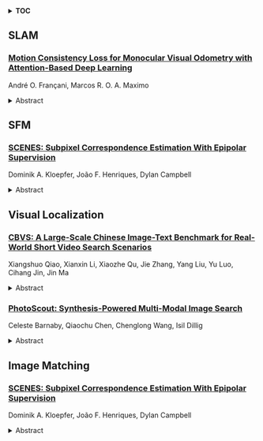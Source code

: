 <details>
  <summary><b>TOC</b></summary>
  <ol>
    <li><a href=#slam>SLAM</a></li>
      <ul>
        <li><a href=#Motion-Consistency-Loss-for-Monocular-Visual-Odometry-with-Attention-Based-Deep-Learning>Motion Consistency Loss for Monocular Visual Odometry with Attention-Based Deep Learning</a></li>
      </ul>
    </li>
    <li><a href=#sfm>SFM</a></li>
      <ul>
        <li><a href=#SCENES:-Subpixel-Correspondence-Estimation-With-Epipolar-Supervision>SCENES: Subpixel Correspondence Estimation With Epipolar Supervision</a></li>
      </ul>
    </li>
    <li><a href=#visual-localization>Visual Localization</a></li>
      <ul>
        <li><a href=#CBVS:-A-Large-Scale-Chinese-Image-Text-Benchmark-for-Real-World-Short-Video-Search-Scenarios>CBVS: A Large-Scale Chinese Image-Text Benchmark for Real-World Short Video Search Scenarios</a></li>
        <li><a href=#PhotoScout:-Synthesis-Powered-Multi-Modal-Image-Search>PhotoScout: Synthesis-Powered Multi-Modal Image Search</a></li>
      </ul>
    </li>
    <li><a href=#image-matching>Image Matching</a></li>
      <ul>
        <li><a href=#SCENES:-Subpixel-Correspondence-Estimation-With-Epipolar-Supervision>SCENES: Subpixel Correspondence Estimation With Epipolar Supervision</a></li>
      </ul>
    </li>
  </ol>
</details>

## SLAM  

### [Motion Consistency Loss for Monocular Visual Odometry with Attention-Based Deep Learning](http://arxiv.org/abs/2401.10857)  
André O. Françani, Marcos R. O. A. Maximo  
<details>  
  <summary>Abstract</summary>  
  <ol>  
    Deep learning algorithms have driven expressive progress in many complex tasks. The loss function is a core component of deep learning techniques, guiding the learning process of neural networks. This paper contributes by introducing a consistency loss for visual odometry with deep learning-based approaches. The motion consistency loss explores repeated motions that appear in consecutive overlapped video clips. Experimental results show that our approach increased the performance of a model on the KITTI odometry benchmark.  
  </ol>  
</details>  
  
  



## SFM  

### [SCENES: Subpixel Correspondence Estimation With Epipolar Supervision](http://arxiv.org/abs/2401.10886)  
Dominik A. Kloepfer, João F. Henriques, Dylan Campbell  
<details>  
  <summary>Abstract</summary>  
  <ol>  
    Extracting point correspondences from two or more views of a scene is a fundamental computer vision problem with particular importance for relative camera pose estimation and structure-from-motion. Existing local feature matching approaches, trained with correspondence supervision on large-scale datasets, obtain highly-accurate matches on the test sets. However, they do not generalise well to new datasets with different characteristics to those they were trained on, unlike classic feature extractors. Instead, they require finetuning, which assumes that ground-truth correspondences or ground-truth camera poses and 3D structure are available. We relax this assumption by removing the requirement of 3D structure, e.g., depth maps or point clouds, and only require camera pose information, which can be obtained from odometry. We do so by replacing correspondence losses with epipolar losses, which encourage putative matches to lie on the associated epipolar line. While weaker than correspondence supervision, we observe that this cue is sufficient for finetuning existing models on new data. We then further relax the assumption of known camera poses by using pose estimates in a novel bootstrapping approach. We evaluate on highly challenging datasets, including an indoor drone dataset and an outdoor smartphone camera dataset, and obtain state-of-the-art results without strong supervision.  
  </ol>  
</details>  
  
  



## Visual Localization  

### [CBVS: A Large-Scale Chinese Image-Text Benchmark for Real-World Short Video Search Scenarios](http://arxiv.org/abs/2401.10475)  
Xiangshuo Qiao, Xianxin Li, Xiaozhe Qu, Jie Zhang, Yang Liu, Yu Luo, Cihang Jin, Jin Ma  
<details>  
  <summary>Abstract</summary>  
  <ol>  
    Vision-Language Models pre-trained on large-scale image-text datasets have shown superior performance in downstream tasks such as image retrieval. Most of the images for pre-training are presented in the form of open domain common-sense visual elements. Differently, video covers in short video search scenarios are presented as user-originated contents that provide important visual summaries of videos. In addition, a portion of the video covers come with manually designed cover texts that provide semantic complements. In order to fill in the gaps in short video cover data, we establish the first large-scale cover-text benchmark for Chinese short video search scenarios. Specifically, we release two large-scale datasets CBVS-5M/10M to provide short video covers, and the manual fine-labeling dataset CBVS-20K to provide real user queries, which serves as an image-text benchmark test in the Chinese short video search field. To integrate the semantics of cover text in the case of modality missing, we propose UniCLIP where cover texts play a guiding role during training, however are not relied upon by inference. Extensive evaluation on CBVS-20K demonstrates the excellent performance of our proposal. UniCLIP has been deployed to Tencent's online video search systems with hundreds of millions of visits and achieved significant gains. The complete dataset, code and checkpoints will be available upon release.  
  </ol>  
</details>  
  
### [PhotoScout: Synthesis-Powered Multi-Modal Image Search](http://arxiv.org/abs/2401.10464)  
Celeste Barnaby, Qiaochu Chen, Chenglong Wang, Isil Dillig  
<details>  
  <summary>Abstract</summary>  
  <ol>  
    Due to the availability of increasingly large amounts of visual data, there is a growing need for tools that can help users find relevant images. While existing tools can perform image retrieval based on similarity or metadata, they fall short in scenarios that necessitate semantic reasoning about the content of the image. This paper explores a new multi-modal image search approach that allows users to conveniently specify and perform semantic image search tasks. With our tool, PhotoScout, the user interactively provides natural language descriptions, positive and negative examples, and object tags to specify their search tasks. Under the hood, PhotoScout is powered by a program synthesis engine that generates visual queries in a domain-specific language and executes the synthesized program to retrieve the desired images. In a study with 25 participants, we observed that PhotoScout allows users to perform image retrieval tasks more accurately and with less manual effort.  
  </ol>  
</details>  
  
  



## Image Matching  

### [SCENES: Subpixel Correspondence Estimation With Epipolar Supervision](http://arxiv.org/abs/2401.10886)  
Dominik A. Kloepfer, João F. Henriques, Dylan Campbell  
<details>  
  <summary>Abstract</summary>  
  <ol>  
    Extracting point correspondences from two or more views of a scene is a fundamental computer vision problem with particular importance for relative camera pose estimation and structure-from-motion. Existing local feature matching approaches, trained with correspondence supervision on large-scale datasets, obtain highly-accurate matches on the test sets. However, they do not generalise well to new datasets with different characteristics to those they were trained on, unlike classic feature extractors. Instead, they require finetuning, which assumes that ground-truth correspondences or ground-truth camera poses and 3D structure are available. We relax this assumption by removing the requirement of 3D structure, e.g., depth maps or point clouds, and only require camera pose information, which can be obtained from odometry. We do so by replacing correspondence losses with epipolar losses, which encourage putative matches to lie on the associated epipolar line. While weaker than correspondence supervision, we observe that this cue is sufficient for finetuning existing models on new data. We then further relax the assumption of known camera poses by using pose estimates in a novel bootstrapping approach. We evaluate on highly challenging datasets, including an indoor drone dataset and an outdoor smartphone camera dataset, and obtain state-of-the-art results without strong supervision.  
  </ol>  
</details>  
  
  



